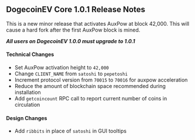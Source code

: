 ## DogecoinEV Core 1.0.1 Release Notes

This is a new minor release that activates AuxPow at block 42,000. This will cause a hard fork after the first AuxPow block is mined.

***All users on DogecoinEV 1.0.0 must upgrade to 1.0.1***

#### Technical Changes

* Set AuxPow activation height to `42,000`
* Change `CLIENT_NAME` from `satoshi` to `pepetoshi`
* Increment protocol version from `70015` to `70016` for auxpow acceleration
* Reduce the amount of blockchain space recommended during installation
* Add `getcoincount` RPC call to report current number of coins in circulation

#### Design Changes

* Add `ribbits` in place of `satoshi` in GUI tooltips
